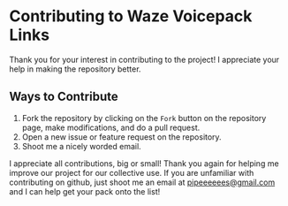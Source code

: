 # Contributing to Waze Voicepack Links

Thank you for your interest in contributing to the project! I appreciate your help in making the repository better.

## Ways to Contribute
1. Fork the repository by clicking on the `Fork` button on the repository page, make modifications, and do a pull request.
2. Open a new issue or feature request on the repository.
3. Shoot me a nicely worded email.

I appreciate all contributions, big or small! Thank you again for helping me improve our project for our collective use. If you are unfamiliar with contributing on github, just shoot me an email at pipeeeeees@gmail.com and I can help get your pack onto the list!